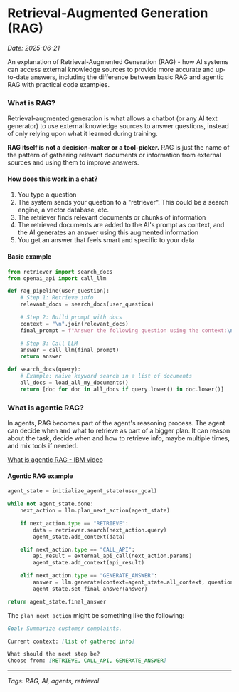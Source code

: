 # Retrieval-Augmented Generation (RAG)

*Date: 2025-06-21*

An explanation of Retrieval-Augmented Generation (RAG) - how AI systems can access external knowledge sources to provide more accurate and up-to-date answers, including the difference between basic RAG and agentic RAG with practical code examples.

### What is RAG?

Retrieval-augmented generation is what allows a chatbot (or any AI text generator) to use external knowledge sources to answer questions, instead of only relying upon what it learned during training.

**RAG itself is not a decision-maker or a tool-picker.** RAG is just the name of the pattern of gathering relevant documents or information from external sources and using them to improve answers.

#### How does this work in a chat?

1. You type a question
2. The system sends your question to a "retriever". This could be a search engine, a vector database, etc.
3. The retriever finds relevant documents or chunks of information
4. The retrieved documents are added to the AI's prompt as context, and the AI generates an answer using this augmented information
5. You get an answer that feels smart and specific to your data

#### Basic example

```python
from retriever import search_docs
from openai_api import call_llm

def rag_pipeline(user_question):
    # Step 1: Retrieve info
    relevant_docs = search_docs(user_question)

    # Step 2: Build prompt with docs
    context = "\n".join(relevant_docs)
    final_prompt = f"Answer the following question using the context:\n\nContext:\n{context}\n\nQuestion: {user_question}"

    # Step 3: Call LLM
    answer = call_llm(final_prompt)
    return answer
```

```python
def search_docs(query):
    # Example: naive keyword search in a list of documents
    all_docs = load_all_my_documents()
    return [doc for doc in all_docs if query.lower() in doc.lower()]
```

### What is agentic RAG?

In agents, RAG becomes part of the agent's reasoning process. The agent can decide when and what to retrieve as part of a bigger plan. It can reason about the task, decide when and how to retrieve info, maybe multiple times, and mix tools if needed.

[What is agentic RAG - IBM video](https://www.youtube.com/watch?v=0z9_MhcYvcY)

#### Agentic RAG example

```python
agent_state = initialize_agent_state(user_goal)

while not agent_state.done:
    next_action = llm.plan_next_action(agent_state)

    if next_action.type == "RETRIEVE":
        data = retriever.search(next_action.query)
        agent_state.add_context(data)

    elif next_action.type == "CALL_API":
        api_result = external_api_call(next_action.params)
        agent_state.add_context(api_result)

    elif next_action.type == "GENERATE_ANSWER":
        answer = llm.generate(context=agent_state.all_context, question=user_goal)
        agent_state.set_final_answer(answer)

return agent_state.final_answer
```

The `plan_next_action` might be something like the following:

```md
Goal: Summarize customer complaints.

Current context: [list of gathered info]

What should the next step be?
Choose from: [RETRIEVE, CALL_API, GENERATE_ANSWER]
```

---

*Tags: RAG, AI, agents, retrieval*
